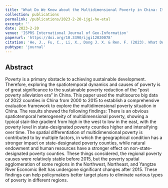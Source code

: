 ```yaml
---
title: "What Do We Know about the Multidimensional Poverty in China: Its Causes, Dynamics, and Implications for Sustainability"
collection: publications
permalink: /publications/2023-2-20-ijgi-he-etal
excerpt: ''
date: 2023-2-20
venue: 'ISPRS International Journal of Geo-Information'
paperurl: 'https://doi.org/10.3390/ijgi12020078'
citation: 'He, J., Fu, C., Li, X., Dong J. X. & Ren. F. (2023). What Do We Know about the Multidimensional Poverty in China: Its Causes, Dynamics, and Implications for Sustainability. ISPRS International Journal of Geo-Information.'
pubtype: 'journal'
---
```


## Abstract

Poverty is a primary obstacle to achieving sustainable development. Therefore, exploring the spatiotemporal dynamics and causes of poverty is of great significance to the sustainable poverty reduction of the “post poverty alleviation era” in China. This paper used the multisource big data of 2022 counties in China from 2000 to 2015 to establish a comprehensive evaluation framework to explore the multidimensional poverty situation in China. The results showed the following findings: There is an obvious spatiotemporal heterogeneity of multidimensional poverty, showing a typical stair-like gradient from high in the west to low in the east, with the poverty level in state-designated poverty counties higher and intensifying over time. The spatial differentiation of multidimensional poverty is contributed to by multiple factors, in which the geographical condition has a stronger impact on state-designated poverty counties, while natural endowment and human resources have a stronger effect on non-state-designated poverty counties. These things considered, the regional poverty causes were relatively stable before 2015, but the poverty spatial agglomeration of some regions in the Northwest, Northeast, and Yangtze River Economic Belt has undergone significant changes after 2015. These findings can help policymakers better target plans to eliminate various types of poverty in different regions.
